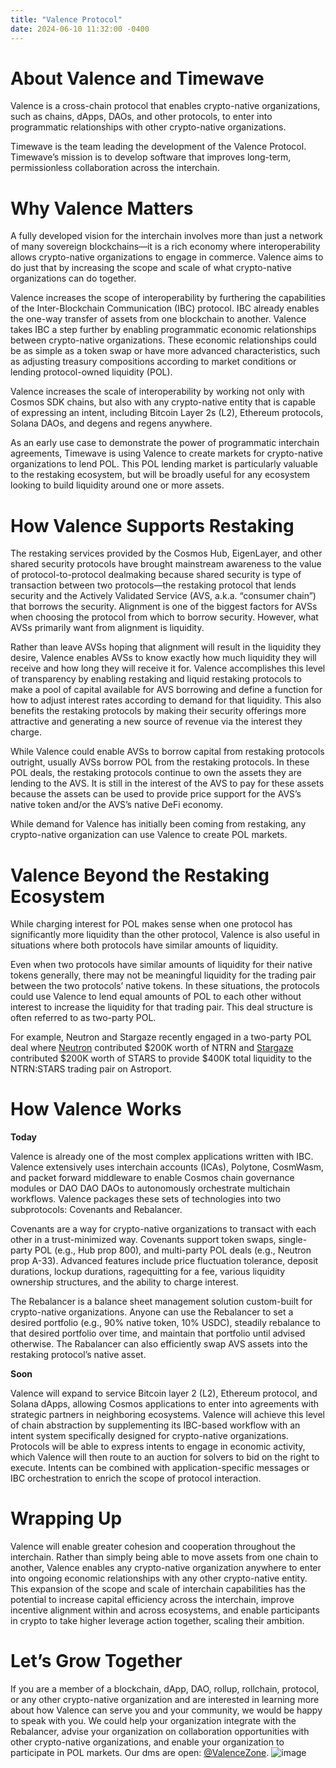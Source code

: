 ```yaml
---
title: "Valence Protocol"
date: 2024-06-10 11:32:00 -0400
---
```


# About Valence and Timewave
 
Valence is a cross-chain protocol that enables crypto-native organizations, such as chains, dApps, DAOs, and other protocols, to enter into programmatic relationships with other crypto-native organizations.

Timewave is the team leading the development of the Valence Protocol. Timewave’s mission is to develop software that improves long-term, permissionless collaboration across the interchain.

# Why Valence Matters
 
A fully developed vision for the interchain involves more than just a network of many sovereign blockchains—it is a rich economy where interoperability allows crypto-native organizations to engage in commerce. Valence aims to do just that by increasing the scope and scale of what crypto-native organizations can do together.

Valence increases the scope of interoperability by furthering the capabilities of the Inter-Blockchain Communication (IBC) protocol. IBC already enables the one-way transfer of assets from one blockchain to another. Valence takes IBC a step further by enabling programmatic economic relationships between crypto-native organizations. These economic relationships could be as simple as a token swap or have more advanced characteristics, such as adjusting treasury compositions according to market conditions or lending protocol-owned liquidity (POL).

Valence increases the scale of interoperability by working not only with Cosmos SDK chains, but also with any crypto-native entity that is capable of expressing an intent, including Bitcoin Layer 2s (L2), Ethereum protocols, Solana DAOs, and degens and regens anywhere. 

As an early use case to demonstrate the power of programmatic interchain agreements, Timewave is using Valence to create markets for crypto-native organizations to lend POL. This POL lending market is particularly valuable to the restaking ecosystem, but will be broadly useful for any ecosystem looking to build liquidity around one or more assets.

# How Valence Supports Restaking 
 
The restaking services provided by the Cosmos Hub, EigenLayer, and other shared security protocols have brought mainstream awareness to the value of protocol-to-protocol dealmaking because shared security is type of transaction between two protocols—the restaking protocol that lends security and the Actively Validated Service (AVS, a.k.a. “consumer chain”) that borrows the security. Alignment is one of the biggest factors for AVSs when choosing the protocol from which to borrow security. However, what AVSs primarily want from alignment is liquidity.
 
Rather than leave AVSs hoping that alignment will result in the liquidity they desire, Valence enables AVSs to know exactly how much liquidity they will receive and how long they will receive it for. Valence accomplishes this level of transparency by enabling restaking and liquid restaking protocols to make a pool of capital available for AVS borrowing and define a function for how to adjust interest rates according to demand for that liquidity. This also benefits the restaking protocols by making their security offerings more attractive and generating a new source of revenue via the interest they charge.
 
While Valence could enable AVSs to borrow capital from restaking protocols outright, usually AVSs borrow POL from the restaking protocols. In these POL deals, the restaking protocols continue to own the assets they are lending to the AVS. It is still in the interest of the AVS to pay for these assets because the assets can be used to provide price support for the AVS’s native token and/or the AVS’s native DeFi economy.

While demand for Valence has initially been coming from restaking, any crypto-native organization can use Valence to create POL markets. 

# Valence Beyond the Restaking Ecosystem

While charging interest for POL makes sense when one protocol has significantly more liquidity than the other protocol, Valence is also useful in situations where both protocols have similar amounts of liquidity.

Even when two protocols have similar amounts of liquidity for their native tokens generally, there may not be meaningful liquidity for the trading pair between the two protocols’ native tokens. In these situations, the protocols could use Valence to lend equal amounts of POL to each other without interest to increase the liquidity for that trading pair. This deal structure is often referred to as two-party POL. 

For example, Neutron and Stargaze recently engaged in a two-party POL deal where [Neutron](http://governance.neutron.org/proposals/A/38) contributed $200K worth of NTRN and [Stargaze](https://www.stargaze.zone/vote/proposal/272) contributed $200K worth of STARS to provide $400K total liquidity to the NTRN:STARS trading pair on Astroport. 

# How Valence Works
 
**Today**
 
Valence is already one of the most complex applications written with IBC. Valence extensively uses interchain accounts (ICAs), Polytone, CosmWasm, and packet forward middleware to enable Cosmos chain governance modules or DAO DAO DAOs to autonomously orchestrate multichain workflows. Valence packages these sets of technologies into two subprotocols: Covenants and Rebalancer.
 
Covenants are a way for crypto-native organizations to transact with each other in a trust-minimized way. Covenants support token swaps, single-party POL (e.g., Hub prop 800), and multi-party POL deals (e.g., Neutron prop A-33). Advanced features include price fluctuation tolerance, deposit durations, lockup durations, ragequitting for a fee, various liquidity ownership structures, and the ability to charge interest.
 
The Rebalancer is a balance sheet management solution custom-built for crypto-native organizations. Anyone can use the Rebalancer to set a desired portfolio (e.g., 90% native token, 10% USDC), steadily rebalance to that desired portfolio over time, and maintain that portfolio until advised otherwise. The Rabalancer can also efficiently swap AVS assets into the restaking protocol’s native asset.
 
**Soon**
  
Valence will expand to service Bitcoin layer 2 (L2), Ethereum protocol, and Solana dApps, allowing Cosmos applications to enter into agreements with strategic partners in neighboring ecosystems. Valence will achieve this level of chain abstraction by supplementing its IBC-based workflow with an intent system specifically designed for crypto-native organizations. Protocols will be able to express intents to engage in economic activity, which Valence will then route to an auction for solvers to bid on the right to execute. Intents can be combined with application-specific messages or IBC orchestration to enrich the scope of protocol interaction.

# Wrapping Up

Valence will enable greater cohesion and cooperation throughout the interchain. Rather than simply being able to move assets from one chain to another, Valence enables any crypto-native organization anywhere to enter into ongoing economic relationships with any other crypto-native entity. This expansion of the scope and scale of interchain capabilities has the potential to increase capital efficiency across the interchain, improve incentive alignment within and across ecosystems, and enable participants in crypto to take higher leverage action together, scaling their ambition.

# Let’s Grow Together

If you are a member of a blockchain, dApp, DAO, rollup, rollchain, protocol, or any other crypto-native organization and are interested in learning more about how Valence can serve you and your community, we would be happy to speak with you. We could help your organization integrate with the Rebalancer, advise your organization on collaboration opportunities with other crypto-native organizations, and enable your organization to participate in POL markets. Our dms are open: [@ValenceZone](https://x.com/ValenceZone).
![image](https://github.com/timewave-computer/valence-ui/assets/33480758/7d2e65a9-cc8a-4166-a929-b7edd11aaa22)
